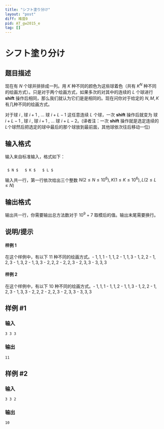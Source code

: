 ```yaml
---
title: "シフト塗り分け"
layout: "post"
diff: 难度0
pid: AT_gw2015_e
tag: []
---
```


# シフト塗り分け

## 题目描述

现在有 $N$ 个球并排排成一列。用 $K$ 种不同的颜色为这些球着色（共有 $K^N$ 种不同的绘画方式）。只是对于两个绘画方式，如果多次的对其中的连续的 $L$ 个球进行 **shift** 操作后相同，那么我们就认为它们是是相同的。现在问你对于给定的 $N , M , K$ 有几种不同的绘画方式。

对于球 $i$ $,$ 球 $i+1$ $,$ $...$ 球 $i+L-1$ 这任意连续 $L$ 个球，一次 **shift** 操作后就变为 球 $i+L-1$ $,$ 球 $i$ $,$ 球 $i+1$ $,$ $...$ 球 $i+L-2$。(译者注：一次 **shift** 操作就是选定连续的$L$个球然后把选定的球中最后的那个球放到最前面，其他球依次往后移动一位)

## 输入格式

输入来自标准输入，格式如下：

```
 $ N $   $ K $   $ L $ 
```

输入共一行，第一行依次给出三个整数 $N ( 2 \leq N \leq 10^6), K (1 \leq K \leq 10^6), L (2 \leq L \leq N)$

## 输出格式

输出共一行，你需要输出总方法数对于 $10^9+7$ 取模后的值。输出末尾需要换行。

## 说明/提示

#### 样例 1

在这个样例中，有以下 $11$ 种不同的绘画方式。- $1,1,1$ - $1,1,2$ - $1,1,3$ - $1,2,2$ - $1,2,3$ - $1,3,2$ - $1,3,3$ - $2,2,2$ - $2,2,3$ - $2,3,3$ - $3,3,3$ 

#### 样例 2

在这个样例中，有以下 $10$ 种不同的绘画方式。- $1,1,1$ - $1,1,2$ - $1,1,3$ - $1,2,2$ - $1,2,3$ - $1,3,3$ - $2,2,2$ - $2,2,3$ - $2,3,3$ - $3,3,3$

## 样例 #1

### 输入

```
3 3 3
```

### 输出

```
11
```

## 样例 #2

### 输入

```
3 3 2
```

### 输出

```
10
```

